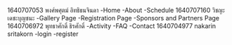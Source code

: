 1640707053 พงศ์พศุตม์ อิทธิธนจินดา 
-Home
-About
-Schedule
1640707160 วิชญะ เดชะบุญชนะ
-Gallery Page 
-Registration Page 
-Sponsors and Partners Page
1640706972 พุทธาศักดิ์ ธิรศักดิ์
-Activity 
-FAQ
-Contact
1640704977 nakarin sritakorn
-login
-register
